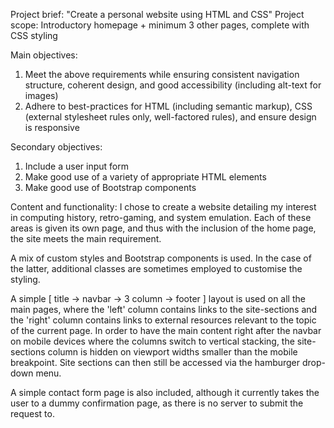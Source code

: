Project brief: "Create a personal website using HTML and CSS"
Project scope: Introductory homepage + minimum 3 other pages, complete with CSS styling

Main objectives:
1. Meet the above requirements while ensuring consistent navigation structure, coherent design, and good accessibility (including alt-text for images)
2. Adhere to best-practices for HTML (including semantic markup), CSS (external stylesheet rules only, well-factored rules), and ensure design is responsive

Secondary objectives:
1. Include a user input form
2. Make good use of a variety of appropriate HTML elements
3. Make good use of Bootstrap components 

Content and functionality:
I chose to create a website detailing my interest in computing history, retro-gaming, and system emulation.
Each of these areas is given its own page, and thus with the inclusion of the home page, the site meets the main requirement.

A mix of custom styles and Bootstrap components is used. In the case of the latter, additional classes are sometimes employed to customise the styling.

A simple [ title -> navbar -> 3 column -> footer ] layout is used on all the main pages, where the 'left' column contains links to the site-sections and the 'right' column contains links to external resources relevant to the topic of the current page. In order to have the main content right after the navbar on mobile devices where the columns switch to vertical stacking, the site-sections column is hidden on viewport widths smaller than the mobile breakpoint. Site sections can then still be accessed via the hamburger drop-down menu.

A simple contact form page is also included, although it currently takes the user to a dummy confirmation page, as there is no server to submit the request to.
